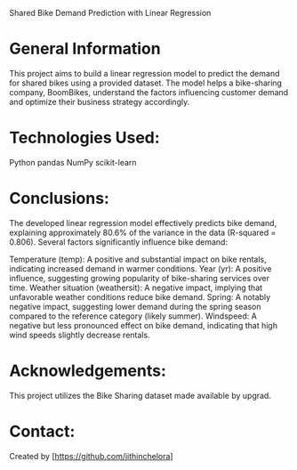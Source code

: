 Shared Bike Demand Prediction with Linear Regression

# General Information

This project aims to build a linear regression model to predict the demand for shared bikes using a provided dataset. The model helps a bike-sharing company, BoomBikes, understand the factors influencing customer demand and optimize their business strategy accordingly.

# Technologies Used:

Python
pandas
NumPy
scikit-learn

# Conclusions:

The developed linear regression model effectively predicts bike demand, explaining approximately 80.6% of the variance in the data (R-squared = 0.806). Several factors significantly influence bike demand:

Temperature (temp): A positive and substantial impact on bike rentals, indicating increased demand in warmer conditions.
Year (yr): A positive influence, suggesting growing popularity of bike-sharing services over time.
Weather situation (weathersit): A negative impact, implying that unfavorable weather conditions reduce bike demand.
Spring: A notably negative impact, suggesting lower demand during the spring season compared to the reference category (likely summer).
Windspeed: A negative but less pronounced effect on bike demand, indicating that high wind speeds slightly decrease rentals.

# Acknowledgements:

This project utilizes the Bike Sharing dataset made available by upgrad.

# Contact:

Created by [https://github.com/jithinchelora]
